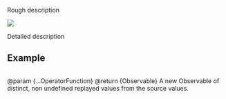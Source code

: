 Rough description

![](select.png)

Detailed description

## Example

```ts
```

@param {...OperatorFunction}
@return {Observable} A new Observable of distinct, non undefined replayed values from the source values.
